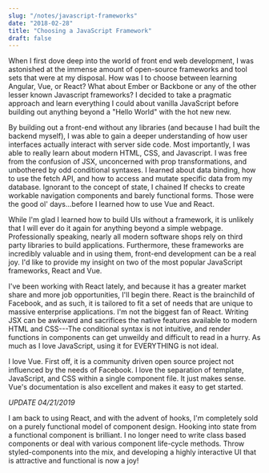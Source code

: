 ```yaml
---
slug: "/notes/javascript-frameworks"
date: "2018-02-28"
title: "Choosing a JavaScript Framework"
draft: false
---
```


When I first dove deep into the world of front end web development, I was astonished at the immense amount of open-source frameworks and tool sets that were at my disposal. How was I to choose between learning Angular, Vue, or React? What about Ember or Backbone or any of the other lesser known Javascript frameworks? I decided to take a pragmatic approach and learn everything I could about vanilla JavaScript before building out anything beyond a "Hello World" with the hot new new.

By building out a front-end without any libraries (and because I had built the backend myself), I was able to gain a deeper understanding of how user interfaces actually interact with server side code. Most importantly, I was able to really learn about modern HTML, CSS, and Javascript. I was free from the confusion of JSX, unconcerned with prop transformations, and unbothered by odd conditional syntaxes. I learned about data binding, how to use the fetch API, and how to access and mutate specific data from my database. Ignorant to the concept of state, I chained If checks to create workable navigation components and barely functional forms. Those were the good ol' days...before I learned how to use Vue and React.

While I'm glad I learned how to build UIs without a framework, it is unlikely that I will ever do it again for anything beyond a simple webpage. Professionally speaking, nearly all modern software shops rely on third party libraries to build applications. Furthermore, these frameworks are incredibly valuable and in using them, front-end development can be a real joy. I'd like to provide my insight on two of the most popular JavaScript frameworks, React and Vue.

I've been working with React lately, and because it has a greater market share and more job opportunities, I'll begin there. React is the brainchild of Facebook, and as such, it is tailored to fit a set of needs that are unique to massive enterprise applications. I'm not the biggest fan of React. Writing JSX can be awkward and sacrifices the native features available to modern HTML and CSS---The conditional syntax is not intuitive, and render functions in components can get unweildy and difficult to read in a hurry. As much as I love JavaScript, using it for EVERYTHING is not ideal.

I love Vue. First off, it is a community driven open source project not influenced by the needs of Facebook. I love the separation of template, JavaScript, and CSS within a single component file. It just makes sense. Vue's documentation is also excellent and makes it easy to get started.

_UPDATE 04/21/2019_

I am back to using React, and with the advent of hooks, I'm completely sold on a purely functional model of component design. Hooking into state from a functional component is brilliant. I no longer need to write class based components or deal with various component life-cycle methods. Throw styled-components into the mix, and developing a highly interactive UI that is attractive and functional is now a joy!
